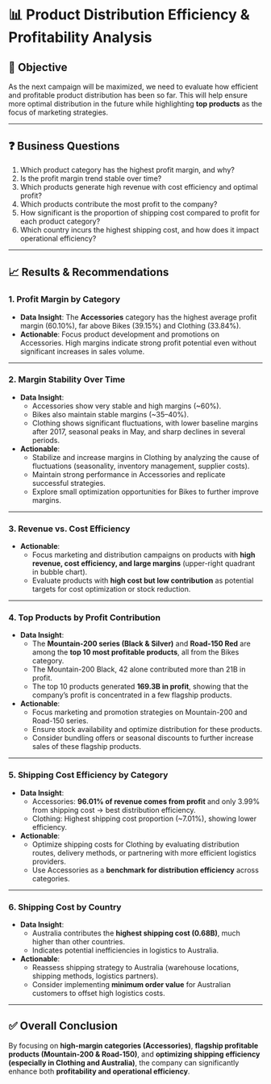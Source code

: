 # 📊 Product Distribution Efficiency & Profitability Analysis  

## 🎯 Objective  
As the next campaign will be maximized, we need to evaluate how efficient and profitable product distribution has been so far. This will help ensure more optimal distribution in the future while highlighting **top products** as the focus of marketing strategies.  

---

## ❓ Business Questions  
1. Which product category has the highest profit margin, and why?  
2. Is the profit margin trend stable over time?  
3. Which products generate high revenue with cost efficiency and optimal profit?  
4. Which products contribute the most profit to the company?  
5. How significant is the proportion of shipping cost compared to profit for each product category?  
6. Which country incurs the highest shipping cost, and how does it impact operational efficiency?  

---

## 📈 Results & Recommendations  

### 1. Profit Margin by Category  
- **Data Insight**: The **Accessories** category has the highest average profit margin (60.10%), far above Bikes (39.15%) and Clothing (33.84%).  
- **Actionable**: Focus product development and promotions on Accessories. High margins indicate strong profit potential even without significant increases in sales volume.  

---

### 2. Margin Stability Over Time  
- **Data Insight**:  
  - Accessories show very stable and high margins (~60%).  
  - Bikes also maintain stable margins (~35–40%).  
  - Clothing shows significant fluctuations, with lower baseline margins after 2017, seasonal peaks in May, and sharp declines in several periods.  
- **Actionable**:  
  - Stabilize and increase margins in Clothing by analyzing the cause of fluctuations (seasonality, inventory management, supplier costs).  
  - Maintain strong performance in Accessories and replicate successful strategies.  
  - Explore small optimization opportunities for Bikes to further improve margins.  

---

### 3. Revenue vs. Cost Efficiency  
- **Actionable**:  
  - Focus marketing and distribution campaigns on products with **high revenue, cost efficiency, and large margins** (upper-right quadrant in bubble chart).  
  - Evaluate products with **high cost but low contribution** as potential targets for cost optimization or stock reduction.  

---

### 4. Top Products by Profit Contribution  
- **Data Insight**:  
  - The **Mountain-200 series (Black & Silver)** and **Road-150 Red** are among the **top 10 most profitable products**, all from the Bikes category.  
  - The Mountain-200 Black, 42 alone contributed more than 21B in profit.  
  - The top 10 products generated **169.3B in profit**, showing that the company’s profit is concentrated in a few flagship products.  
- **Actionable**:  
  - Focus marketing and promotion strategies on Mountain-200 and Road-150 series.  
  - Ensure stock availability and optimize distribution for these products.  
  - Consider bundling offers or seasonal discounts to further increase sales of these flagship products.  

---

### 5. Shipping Cost Efficiency by Category  
- **Data Insight**:  
  - Accessories: **96.01% of revenue comes from profit** and only 3.99% from shipping cost → best distribution efficiency.  
  - Clothing: Highest shipping cost proportion (~7.01%), showing lower efficiency.  
- **Actionable**:  
  - Optimize shipping costs for Clothing by evaluating distribution routes, delivery methods, or partnering with more efficient logistics providers.  
  - Use Accessories as a **benchmark for distribution efficiency** across categories.  

---

### 6. Shipping Cost by Country  
- **Data Insight**:  
  - Australia contributes the **highest shipping cost (0.68B)**, much higher than other countries.  
  - Indicates potential inefficiencies in logistics to Australia.  
- **Actionable**:  
  - Reassess shipping strategy to Australia (warehouse locations, shipping methods, logistics partners).  
  - Consider implementing **minimum order value** for Australian customers to offset high logistics costs.  

---

## ✅ Overall Conclusion  
By focusing on **high-margin categories (Accessories)**, **flagship profitable products (Mountain-200 & Road-150)**, and **optimizing shipping efficiency (especially in Clothing and Australia)**, the company can significantly enhance both **profitability and operational efficiency**.  
